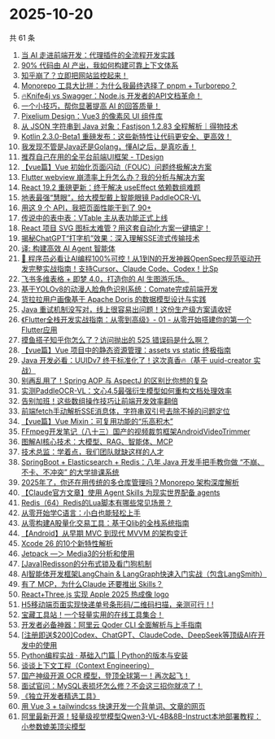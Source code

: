 # 2025-10-20

共 61 条

<!-- BEGIN JUEJIN -->
<!-- 最后更新时间 2025-10-20 11:51:26 +0800 -->
1. [当 AI 走进前端开发：代理插件的全流程开发实践](https://juejin.cn/post/7561730978814656575)
1. [ 90% 代码由 AI 产出，我如何构建可靠上下文体系](https://juejin.cn/post/7562024713381150730)
1. [知乎崩了？立即把网站监控起来！](https://juejin.cn/post/7561781514922541066)
1. [Monorepo 工具大比拼：为什么我最终选择了 pnpm + Turborepo？](https://juejin.cn/post/7561907345338122240)
1. [🔥Knife4j vs Swagger：Node.js 开发者的API文档革命！](https://juejin.cn/post/7562068384785186867)
1. [一个小技巧，帮你显著提高 AI 的回答质量！](https://juejin.cn/post/7561745236939358243)
1. [Pixelium Design：Vue3 的像素风 UI 组件库](https://juejin.cn/post/7561984976435855369)
1. [从 JSON 字符串到 Java 对象：Fastjson 1.2.83 全程解析｜得物技术](https://juejin.cn/post/7561377886604738611)
1. [Kotlin 2.3.0-Beta1 重磅发布：这些新特性让代码更安全、更高效！](https://juejin.cn/post/7561784823522869286)
1. [我发现不管是Java还是Golang，懂AI之后，是真吃香！](https://juejin.cn/post/7561983487490998322)
1. [ 推荐自己在用的全平台前端UI框架 - TDesign](https://juejin.cn/post/7561646539468701735)
1. [【vue篇】Vue 初始化页面闪动（FOUC）问题终极解决方案](https://juejin.cn/post/7561681923837034548)
1. [Flutter webview 崩溃率上升怎么办？我的分析与解决方案](https://juejin.cn/post/7562391971307634715)
1. [React 19.2 重磅更新：终于解决 useEffect 依赖数组难题](https://juejin.cn/post/7561377968435134507)
1. [地表最强“慧眼”，给大模型戴上智能眼镜  PaddleOCR-VL](https://juejin.cn/post/7561706231033987113)
1. [用这 9 个 API，我把页面性能干到了 90+](https://juejin.cn/post/7561817841793073188)
1. [传说中的表中表：VTable 主从表功能正式上线](https://juejin.cn/post/7562010221120651303)
1. [React 项目 SVG 图标太难管？用这套自动化方案一键搞定！](https://juejin.cn/post/7561654751711494178)
1. [揭秘ChatGPT“打字机”效果：深入理解SSE流式传输技术](https://juejin.cn/post/7561983487490752562)
1. [译: 构建高效 AI Agent 智能体](https://juejin.cn/post/7562410849279016975)
1. [🚀 程序员必看让AI编程100%可控！从1到N的开发神器OpenSpec规范驱动开发完整实战指南！支持Cursor、Claude Code、Codex！比Sp](https://juejin.cn/post/7562005346262646835)
1. [飞书多维表格 + 即梦 4.0，打造你的 AI 生图游乐场。](https://juejin.cn/post/7561831937552252964)
1. [基于YOLOv8的动漫人脸角色识别系统：Comate完成前端开发](https://juejin.cn/post/7561985680564273186)
1. [货拉拉用户画像基于 Apache Doris 的数据模型设计与实践](https://juejin.cn/post/7561743258973700131)
1. [Java 重试机制没写对，线上很容易出问题！这份生产级方案请收好](https://juejin.cn/post/7561729510417317923)
1. [《Flutter全栈开发实战指南：从零到高级》- 01 - 从零开始搭建你的第一个Flutter应用](https://juejin.cn/post/7561985680564469794)
1. [摸鱼搭子知乎你怎么了？访问抛出的 525 错误码是什么啊？](https://juejin.cn/post/7561784823522574374)
1. [【vue篇】Vue 项目中的静态资源管理：assets vs static 终极指南](https://juejin.cn/post/7561242362686980111)
1. [Java 开发必看：UUIDv7 终于标准化了！这次真香🔥（基于 uuid-creator 实战）](https://juejin.cn/post/7561721166474788883)
1. [别再乱用了！Spring AOP 与 AspectJ 的区别比你想的复杂](https://juejin.cn/post/7561265749299298356)
1. [实测PaddleOCR-VL：文心4.5最强衍生模型如何重构文档处理效率](https://juejin.cn/post/7562005346262417459)
1. [告别加班！这些数组操作技巧让前端开发效率翻倍](https://juejin.cn/post/7561660157026975807)
1. [前端fetch手动解析SSE消息体，字符串双引号去除不掉的问题定位](https://juejin.cn/post/7562103549842145326)
1. [【vue篇】Vue Mixin：可复用功能的“乐高积木”](https://juejin.cn/post/7561242362686996495)
1. [FFmpeg开发笔记（八十三）国产的视频裁剪框架AndroidVideoTrimmer](https://juejin.cn/post/7562095191786274868)
1. [图解AI核心技术：大模型、RAG、智能体、MCP](https://juejin.cn/post/7561631375842902059)
1. [技术总监：学着点，我们团队就缺这样的人才](https://juejin.cn/post/7561991765781250094)
1. [SpringBoot + Elasticsearch + Redis：八年 Java 开发手把手教你做 “不崩、不卡、不冲突” 的大学排课系统](https://juejin.cn/post/7561954441453502500)
1. [2025年了，你还在用传统的多仓库管理吗？Monorepo 架构深度解析](https://juejin.cn/post/7561813436793307170)
1. [【Claude官方文章】使用 Agent Skills 为现实世界配备 agents](https://juejin.cn/post/7561741513602203674)
1. [Redis（64）Redis的Lua脚本有哪些常见场景？](https://juejin.cn/post/7561340820231749651)
1. [ 从零开始学C语言：小白也能轻松上手](https://juejin.cn/post/7561742534931955727)
1. [从零构建A股量化交易工具：基于Qlib的全栈系统指南](https://juejin.cn/post/7561695567722790927)
1. [【Android】从早期 MVC 到现代 MVVM 的架构变迁](https://juejin.cn/post/7562005346261991475)
1. [Xcode 26 的10个新特性解析](https://juejin.cn/post/7562037671847084059)
1. [Jetpack —＞ Media3的分析和使用](https://juejin.cn/post/7562005555583909939)
1. [[Java]Redisson的分布式锁及看门狗机制](https://juejin.cn/post/7561745236940062755)
1. [AI智能体开发框架LangChain & LangGraph快速入门实战（包含LangSmith）](https://juejin.cn/post/7561493855574130688)
1. [有了 MCP，为什么Claude 还要推出 Skills？](https://juejin.cn/post/7562129514665000995)
1. [React+Three.js 实现 Apple 2025 热成像 logo](https://juejin.cn/post/7562083045903712275)
1. [H5移动端页面实现快递单号条形码/二维码扫描，亲测可行！!](https://juejin.cn/post/7561706231033479209)
1. [宝藏工具站！一个轻量实用的在线工具集合！](https://juejin.cn/post/7561660157027188799)
1. [开发者必备神器：阿里云 Qoder CLI 全面解析与上手指南](https://juejin.cn/post/7561633003215618048)
1. [[注册即送$200]Codex、ChatGPT、ClaudeCode、DeepSeek等顶级AI在开发中的使用](https://juejin.cn/post/7561743258972651555)
1. [Python编程实战 · 基础入门篇 | Python的版本与安装](https://juejin.cn/post/7561637346887434274)
1. [谈谈上下文工程（Context Engineering）](https://juejin.cn/post/7562188129948565539)
1. [国产神级开源 OCR 模型，登顶全球第一！再次起飞！](https://juejin.cn/post/7561747976336605203)
1. [面试官问：MySQL表损坏怎么修？不会这三招你就凉了！](https://juejin.cn/post/7561742534930792463)
1. [《独立开发者精选工具》](https://juejin.cn/post/7561449975568613418)
1. [用 Vue 3  + tailwindcss 快速开发一个背单词、文章的网页](https://juejin.cn/post/7561741513601482778)
1. [阿里最新开源！轻量级视觉模型Qwen3-VL-4B&8B-Instruct本地部署教程：小参数媲美顶尖模型](https://juejin.cn/post/7562026892162121780)
<!-- END JUEJIN -->